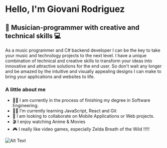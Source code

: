 # Hello, I'm Giovani Rodriguez
## 🎼 Musician-programmer with creative and technical skills 💻
As a music programmer and C# backend developer I can be the key to take your music and technology projects to the next level. I have a unique combination of technical and creative skills to transform your ideas into innovative and attractive solutions for the end user. So don't wait any longer and be amazed by the intuitive and visually appealing designs I can make to bring your applications and websites to life.

### A little about me
- 👨‍💻 I am currently in the process of finishing my degree in Software Engineering.
- 👨‍🏫 I’m currently learning JavaScript, React and Git
- 📲 I am looking to collaborate on Mobile Applications or Web projects.
- 🎬 I enjoy watching Anime & Movies
- 🎮 I really like video games, especially Zelda Breath of the Wild !!!!!


![Alt Text](https://i.redd.it/g0upkrt886a91.gif ) 
